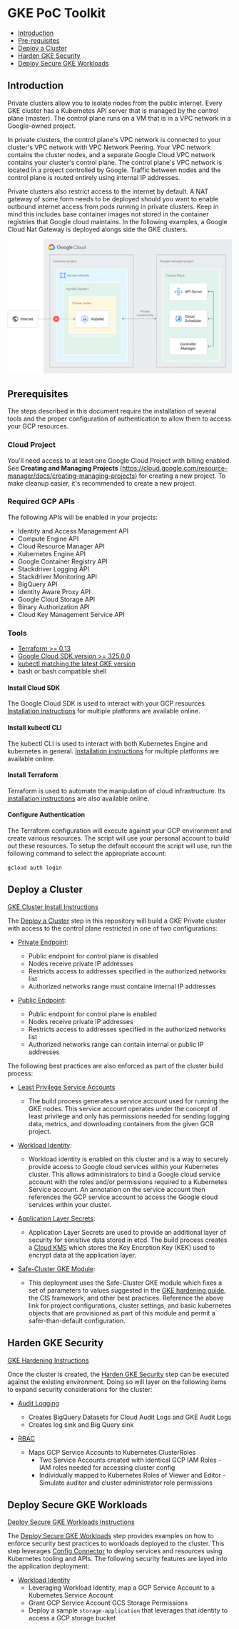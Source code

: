 # GKE PoC Toolkit

* [Introduction](#introduction)
* [Pre-requisites](#pre-requisites)
* [Deploy a Cluster](#deploy-a-cluster)
* [Harden GKE Security](#harden-gke-security)
* [Deploy Secure GKE Workloads](#deploy-secure-gke-workloads)

## Introduction

Private clusters allow you to isolate nodes from the public internet.
Every GKE cluster has a Kubernetes API server that is managed by the control plane (master). The control plane runs on a VM that is in a VPC network in a Google-owned project.

In private clusters, the control plane's VPC network is connected to your cluster's VPC network with VPC Network Peering. Your VPC network contains the cluster nodes, and a separate Google Cloud VPC network contains your cluster's control plane. The control plane's VPC network is located in a project controlled by Google. Traffic between nodes and the control plane is routed entirely using internal IP addresses.

Private clusters also restrict access to the internet by default. A NAT gateway of some form needs to be deployed should you want to enable outbound internet access from pods running in private clusters. Keep in mind this includes base container images not stored in the container registries that Google cloud maintains. In the following examples, a Google Cloud Nat Gateway is deployed alongs side the GKE clusters. 

![Private Cluster Architecture](/assets/private-cluster.svg)

## Prerequisites

The steps described in this document require the installation of several tools and the proper configuration of authentication to allow them to access your GCP resources.

### Cloud Project

You'll need access to at least one Google Cloud Project with billing enabled. See **Creating and Managing Projects** (https://cloud.google.com/resource-manager/docs/creating-managing-projects) for creating a new project. To make cleanup easier, it's recommended to create a new project.

### Required GCP APIs

The following APIs will be enabled in your projects:

* Identity and Access Management API
* Compute Engine API
* Cloud Resource Manager API
* Kubernetes Engine API
* Google Container Registry API
* Stackdriver Logging API
* Stackdriver Monitoring API
* BigQuery API
* Identity Aware Proxy API
* Google Cloud Storage API
* Binary Authorization API
* Cloud Key Management Service API

### Tools

* [Terraform >= 0.13](https://www.terraform.io/downloads.html)
* [Google Cloud SDK version >= 325.0.0](https://cloud.google.com/sdk/docs/downloads-versioned-archives)
* [kubectl matching the latest GKE version](https://kubernetes.io/docs/tasks/tools/install-kubectl/)
* bash or bash compatible shell

#### Install Cloud SDK

The Google Cloud SDK is used to interact with your GCP resources.
[Installation instructions](https://cloud.google.com/sdk/downloads) for multiple platforms are available online.

#### Install kubectl CLI

The kubectl CLI is used to interact with both Kubernetes Engine and kubernetes in general.
[Installation instructions](https://cloud.google.com/kubernetes-engine/docs/quickstart)
for multiple platforms are available online.

#### Install Terraform

Terraform is used to automate the manipulation of cloud infrastructure. Its
[installation instructions](https://www.terraform.io/intro/getting-started/install.html) are also available online.

#### Configure Authentication

The Terraform configuration will execute against your GCP environment and create various resources.  The script will use your personal account to build out these resources.  To setup the default account the script will use, run the following command to select the appropriate account:

`gcloud auth login`

## Deploy a Cluster

[GKE Cluster Install Instructions](docs/CLUSTERS.md)

The [Deploy a Cluster](docs/CLUSTERS.md) step in this repository will build a GKE Private cluster with access to the control plane restricted in one of two configurations:

* [Private Endpoint](docs/CLUSTERS.md#GKE-Cluster-with-private-endpoint):
  * Public endpoint for control plane is disabled
  * Nodes receive private IP addresses
  * Restricts access to addresses specified in the authorized networks list
  * Authorized networks range must containe internal IP addresses

* [Public Endpoint](docs/CLUSTERS.md#GKE-Cluster-with-public-endpoint):
  * Public endpoint for control plane is enabled
  * Nodes receive private IP addresses
  * Restricts access to addresses specified in the authorized networks list
  * Authorized networks range can contain internal or public IP addresses

The following best practices are also enforced as part of the cluster build process:

* [Least Privilege Service Accounts](https://cloud.google.com/kubernetes-engine/docs/how-to/hardening-your-cluster#use_least_privilege_sa)
  * The build process generates a service account used for running the GKE nodes. This service account operates under the concept of least privilege and only has permissions needed for sending logging data, metrics, and downloading containers from the given GCR project. 

* [Workload Identity](https://cloud.google.com/kubernetes-engine/docs/how-to/workload-identity):
  * Workload identity is enabled on this cluster and is a way to securely provide access to Google cloud services within your Kubernetes cluster. This allows administrators to bind a Google cloud service account with the roles and/or permissions required to a Kubernetes Service account. An annotation on the service account then references the GCP service account to access the Google cloud services within your cluster.

* [Application Layer Secrets](https://cloud.google.com/kubernetes-engine/docs/how-to/encrypting-secrets#overview):
  * Application Layer Secrets are used to provide an additional layer of security for sensitive data stored in etcd. The build process creates a [Cloud KMS](https://cloud.google.com/kms/docs) which stores the Key Encrption Key (KEK) used to encrypt data at the application layer. 

* [Safe-Cluster GKE Module](https://registry.terraform.io/modules/terraform-google-modules/kubernetes-engine/google/latest/submodules/safer-cluster):
  * This deployment uses the Safe-Cluster GKE module which fixes a set of parameters to values suggested in the [GKE hardening guide](https://cloud.google.com/kubernetes-engine/docs/how-to/hardening-your-cluster), the CIS framework, and other best practices. Reference the above link for project configurations, cluster settings, and basic kubernetes objects that are provisioned as part of this module and permit a safer-than-default configuration.

## Harden GKE Security

[GKE Hardening Instructions](docs/SECURITY.md)

Once the cluster is created, the [Harden GKE Security](docs/SECURITY.md) step can be executed against the existing environment. Doing so will layer on the following items to expand security considerations for the cluster:

* [Audit Logging](docs/SECURITY.md#Audit-Logging)
  * Creates BigQuery Datasets for Cloud Audit Logs and GKE Audit Logs
  * Creates log sink and Big Query sink

* [RBAC](docs/SECURITY.md#RoleBased-Access-Control)

  * Maps GCP Service Accounts to Kubernetes ClusterRoles
    * Two Service Accounts created with identical GCP IAM Roles - IAM roles needed for accessing cluster config
    * Individually mapped to Kubernetes Roles of Viewer and Editor - Simulate auditor and cluster administrator role permissions

## Deploy Secure GKE Workloads

[Deploy Secure GKE Workloads Instructions](docs/WORKLOADS.md)

The [Deploy Secure GKE Workloads](docs/WORKLOADS.md) step provides examples on how to enforce security best practices to workloads deployed to the cluster. This step leverages [Config Connector](https://cloud.google.com/config-connector/docs/overview) to deploy services and resources using Kubernetes tooling and APIs. The following security features are layed into the application deployment:

* [Workload Identity](docs/SECURITY.md#Workload-Identity)
  * Leveraging Workload Identity, map a GCP Service Account to a Kubernetes Service Account
  * Grant GCP Service Account GCS Storage Permissions
  * Deploy a sample `storage-application` that leverages that identity to access a GCP storage bucket

